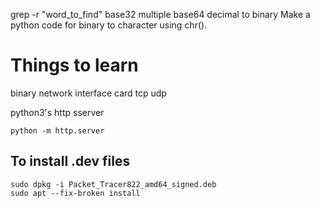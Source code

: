 grep -r "word_to_find"
base32
multiple base64
decimal to binary 
Make a python code for binary to character using chr().

# Things to learn 
binary
network interface card
tcp udp

python3's http sserver
```
python -m http.server
```


## To install .dev files
```
sudo dpkg -i Packet_Tracer822_amd64_signed.deb 
sudo apt --fix-broken install
```

